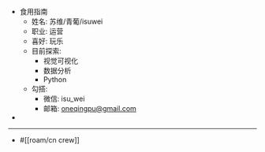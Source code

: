 - 食用指南
    - 姓名: 苏维/青葡/isuwei
    - 职业: 运营
    - 喜好: 玩乐
    - 目前探索:
        - 视觉可视化
        - 数据分析
        - Python
    - 勾搭:
        - 微信: isu_wei
        - 邮箱: oneqingpu@gmail.com
- 
- ---
- #[[roam/cn crew]]
